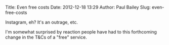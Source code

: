 Title: Even free costs
Date: 2012-12-18 13:29
Author: Paul Bailey
Slug: even-free-costs

Instagram, eh? It's an outrage, etc.

I'm somewhat surprised by reaction people have had to this forthcoming
change in the T&Cs of a "free" service. 

 
